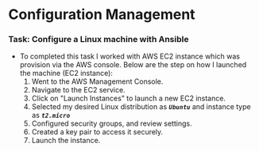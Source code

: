 # Configuration Management
### Task: Configure a Linux machine with Ansible

- To completed this task I worked with AWS EC2 instance which was provision via the AWS console. Below are the step on how I launched the machine (EC2 instance):
  1. Went to the AWS Management Console.
  2. Navigate to the EC2 service.
  3. Click on "Launch Instances" to launch a new EC2 instance.
  4. Selected my desired Linux distribution as ***`Ubuntu`*** and instance type as ***`t2.micro`***
  5. Configured security groups, and review settings.
  6. Created a key pair to access it securely.
  7. Launch the instance.
   


